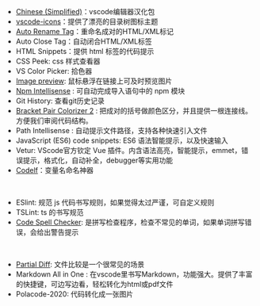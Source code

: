 - [Chinese (Simplified)](https://marketplace.visualstudio.com/items?itemName=MS-CEINTL.vscode-language-pack-zh-hans)：vscode编辑器汉化包
- [vscode-icons](https://marketplace.visualstudio.com/items?itemName=vscode-icons-team.vscode-icons)：提供了漂亮的目录树图标主题
- [Auto Rename Tag](https://marketplace.visualstudio.com/items?itemName=formulahendry.auto-rename-tag)：重命名成对的HTML/XML标记
- Auto Close Tag：自动闭合HTML/XML标签
- HTML Snippets：提供 html 标签的代码提示
- CSS Peek: css 样式查看器
- VS Color Picker: 拾色器
- [Image preview](https://marketplace.visualstudio.com/items?itemName=kisstkondoros.vscode-gutter-preview): 鼠标悬浮在链接上可及时预览图片
- [Npm Intellisense](https://marketplace.visualstudio.com/items?itemName=christian-kohler.npm-intellisense) : 可自动完成导入语句中的 npm 模块
- Git History: 查看git历史记录
- [Bracket Pair Colorizer 2](https://marketplace.visualstudio.com/items?itemName=CoenraadS.bracket-pair-colorizer-2) : 把成对的括号做颜色区分，并且提供一根连接线。方便我们审阅代码结构。
- Path Intellisense : 自动提示文件路径，支持各种快速引入文件
- JavaScript (ES6) code snippets: ES6 语法智能提示，以及快速输入
- Vetur: VScode官方钦定 Vue 插件。内含语法高亮，智能提示，emmet，错误提示，格式化，自动补全，debugger等实用功能
- [Codelf](https://marketplace.visualstudio.com/items?itemName=unbug.codelf)：变量名命名神器

<br>

- ESlint: 规范 js 代码书写规则，如果觉得太过严谨，可自定义规则
- TSLint: ts 的书写规范
- [Code Spell Checker](https://marketplace.visualstudio.com/items?itemName=streetsidesoftware.code-spell-checker): 是拼写检查程序，检查不常见的单词，如果单词拼写错误，会给出警告提示

<br>

- [Partial Diff](https://marketplace.visualstudio.com/items?itemName=ryu1kn.partial-diff): 文件比较是一个很常见的场景
- Markdown All in One : 在vscode里书写Markdown，功能强大。提供了丰富的快捷键，可边写边看，轻松转化为html或pdf文件
- Polacode-2020: 代码转化成一张图片

